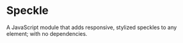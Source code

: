 # Speckle

A JavaScript module that adds responsive, stylized speckles to any element; with no dependencies.

